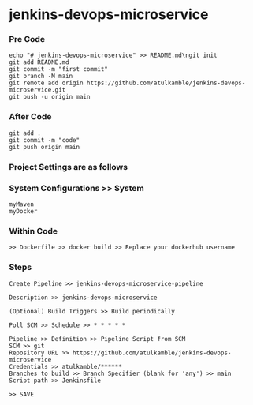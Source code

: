 # jenkins-devops-microservice

### Pre Code
```
echo "# jenkins-devops-microservice" >> README.md\ngit init
git add README.md
git commit -m "first commit"
git branch -M main
git remote add origin https://github.com/atulkamble/jenkins-devops-microservice.git
git push -u origin main
```
### After Code
```
git add .
git commit -m "code"
git push origin main
```
### Project Settings are as follows

### System Configurations >> System 
```
myMaven
myDocker
```

### Within Code 
```
>> Dockerfile >> docker build >> Replace your dockerhub username
```

### Steps
```
Create Pipeline >> jenkins-devops-microservice-pipeline

Description >> jenkins-devops-microservice

(Optional) Build Triggers >> Build periodically

Poll SCM >> Schedule >> * * * * *

Pipeline >> Definition >> Pipeline Script from SCM 
SCM >> git 
Repository URL >> https://github.com/atulkamble/jenkins-devops-microservice
Credentials >> atulkamble/******
Branches to build >> Branch Specifier (blank for 'any') >> main
Script path >> Jenkinsfile

>> SAVE
```
